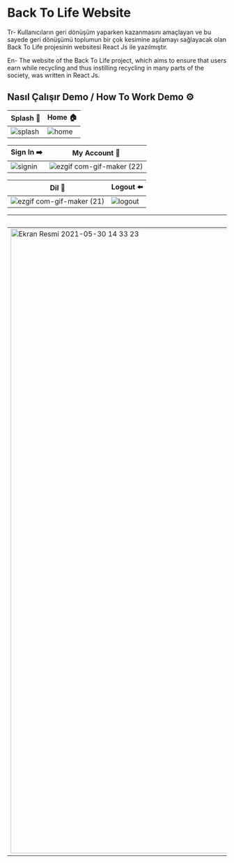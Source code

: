 # Back To Life Website

Tr- Kullanıcıların geri dönüşüm yaparken kazanmasını amaçlayan ve bu sayede geri dönüşümü toplumun bir çok kesimine aşılamayı sağlayacak olan Back To Life projesinin websitesi React Js ile yazılmıştır. 

En- The website of the Back To Life project, which aims to ensure that users earn while recycling and thus instilling recycling in many parts of the society, was written in React Js.

## Nasıl Çalışır Demo / How To Work Demo ⚙️ 

| Splash 📸       | Home  🏠  |
| ------------- | ------------- |
| ![splash](https://user-images.githubusercontent.com/34038741/120105189-8fe36e00-c160-11eb-81a7-78e37b198bbf.gif)  |![home](https://user-images.githubusercontent.com/34038741/120105191-940f8b80-c160-11eb-8d71-50b3d754cfc5.gif)  |


| Sign In ➡️   | My Account  👤|
| ------------- | ------------- |
| ![signin](https://user-images.githubusercontent.com/34038741/120105190-9245c800-c160-11eb-8e1e-2f75d9502c32.gif)  | ![ezgif com-gif-maker (22)](https://user-images.githubusercontent.com/34038741/120107959-b8bd3080-c16b-11eb-8c21-6fe6143f1b4e.gif)  |

| Dil 🔁 | Logout ⬅️|
| ------------- | ------------- |
| ![ezgif com-gif-maker (21)](https://user-images.githubusercontent.com/34038741/120107888-6bd95a00-c16b-11eb-8b61-dc8eed5431d6.gif)  | ![logout](https://user-images.githubusercontent.com/34038741/120105192-970a7c00-c160-11eb-9c42-eee261b0a2e6.gif)  |

| Points  💵       | How To Work ♻️|
| ------------- | ------------- |
| <img width="1435" alt="Ekran Resmi 2021-05-30 14 33 23" src="https://user-images.githubusercontent.com/34038741/120105300-08e2c580-c161-11eb-8ff9-06607a7d55a6.png">  | <img width="1436" alt="Ekran Resmi 2021-05-30 14 32 59" src="https://user-images.githubusercontent.com/34038741/120105304-0c764c80-c161-11eb-876f-32c364256930.png">  |
